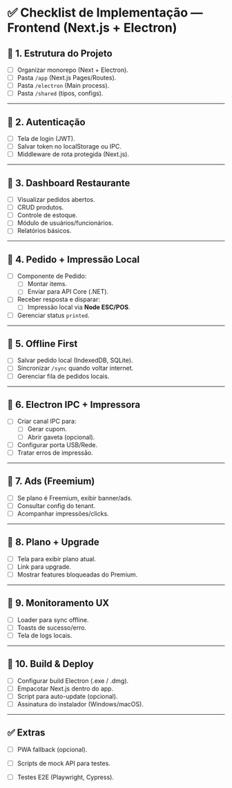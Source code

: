 ﻿# ✅ Checklist de Implementação — Frontend (Next.js + Electron)

## 📌 1. Estrutura do Projeto
- [ ] Organizar monorepo (Next + Electron).
- [ ] Pasta `/app` (Next.js Pages/Routes).
- [ ] Pasta `/electron` (Main process).
- [ ] Pasta `/shared` (tipos, configs).

---

## 📌 2. Autenticação
- [ ] Tela de login (JWT).
- [ ] Salvar token no localStorage ou IPC.
- [ ] Middleware de rota protegida (Next.js).

---

## 📌 3. Dashboard Restaurante
- [ ] Visualizar pedidos abertos.
- [ ] CRUD produtos.
- [ ] Controle de estoque.
- [ ] Módulo de usuários/funcionários.
- [ ] Relatórios básicos.

---

## 📌 4. Pedido + Impressão Local
- [ ] Componente de Pedido:
  - [ ] Montar items.
  - [ ] Enviar para API Core (.NET).
- [ ] Receber resposta e disparar:
  - [ ] Impressão local via **Node ESC/POS**.
- [ ] Gerenciar status `printed`.

---

## 📌 5. Offline First
- [ ] Salvar pedido local (IndexedDB, SQLite).
- [ ] Sincronizar `/sync` quando voltar internet.
- [ ] Gerenciar fila de pedidos locais.

---

## 📌 6. Electron IPC + Impressora
- [ ] Criar canal IPC para:
  - [ ] Gerar cupom.
  - [ ] Abrir gaveta (opcional).
- [ ] Configurar porta USB/Rede.
- [ ] Tratar erros de impressão.

---

## 📌 7. Ads (Freemium)
- [ ] Se plano é Freemium, exibir banner/ads.
- [ ] Consultar config do tenant.
- [ ] Acompanhar impressões/clicks.

---

## 📌 8. Plano + Upgrade
- [ ] Tela para exibir plano atual.
- [ ] Link para upgrade.
- [ ] Mostrar features bloqueadas do Premium.

---

## 📌 9. Monitoramento UX
- [ ] Loader para sync offline.
- [ ] Toasts de sucesso/erro.
- [ ] Tela de logs locais.

---

## 📌 10. Build & Deploy
- [ ] Configurar build Electron (.exe / .dmg).
- [ ] Empacotar Next.js dentro do app.
- [ ] Script para auto-update (opcional).
- [ ] Assinatura do instalador (Windows/macOS).

---

## ✅ Extras
- [ ] PWA fallback (opcional).
- [ ] Scripts de mock API para testes.
- [ ] Testes E2E (Playwright, Cypress).

	